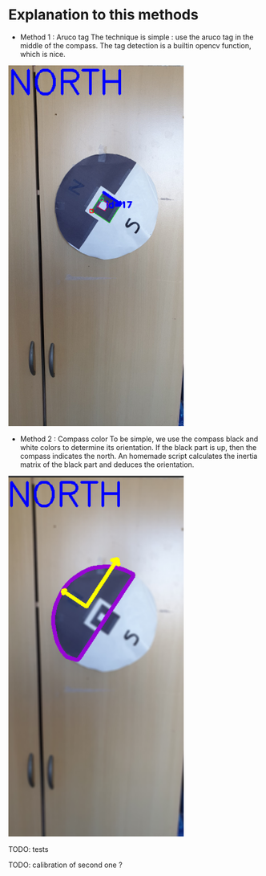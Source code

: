 # Explanation to this methods

- Method 1 : Aruco tag
The technique is simple : use the aruco tag in the middle of the compass.
The tag detection is a builtin opencv function, which is nice.

<img src="../doc/ill_m1.png" width="350">

- Method 2 : Compass color
To be simple, we use the compass black and white colors to determine its orientation. If the black part is up, then the compass indicates the north.
An homemade script calculates the inertia matrix of the black part and deduces the orientation.

<img src="../doc/ill_m2.png" width="350">


TODO: tests

TODO: calibration of second one ?